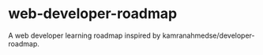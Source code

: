 # web-developer-roadmap
A web developer learning roadmap inspired by kamranahmedse/developer-roadmap.
